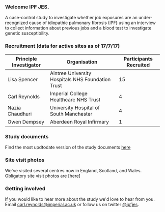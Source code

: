 ### Welcome IPF JES.

A case-control study to investigate whether job exposures are an under-recognized cause of idiopathic pulmonary fibrosis (IPF) using an interview to collect information about previous jobs and a blood test to investigate genetic susceptibility.

### Recruitment (data for active sites as of 17/7/17)

| Principle Investigator | Organisation                                      | Participants Recruited |
|------------------------|---------------------------------------------------|------------------------|
| Lisa Spencer           | Aintree University Hospitals NHS Foundation Trust | 15                     |
| Carl Reynolds          | Imperial College Healthcare NHS Trust             | 4                      |
| Nazia Chaudhuri        | University Hospital of South Manchester           | 4                      |
| Owen Dempsey           | Aberdeen Royal Infirmary                          | 1                      |

### Study documents

Find the most updtodate version of the study documents [here](https://github.com/drcjar/ipfjes/blob/master/README.md)

### Site visit photos

We've visited several centres now in England, Scotland, and Wales. Obligatory site visit photos are [here]

### Getting involved

If you would like to hear more about the study we'd love to hear from you. Email <carl.reynolds@imperial.ac.uk> or follow us on twitter [@ipfjes](https://twitter.com/ipfjes). 


